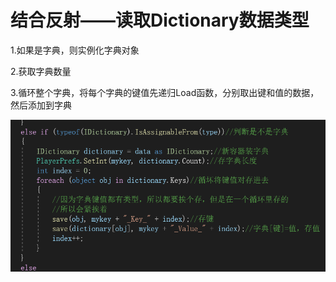 # 结合反射——读取Dictionary数据类型

1.如果是字典，则实例化字典对象

2.获取字典数量

3.循环整个字典，将每个字典的键值先递归Load函数，分别取出键和值的数据，然后添加到字典

![ebb956d838494ed1d9370d10379e2331.png](image/ebb956d838494ed1d9370d10379e2331.png)
